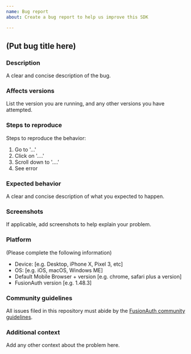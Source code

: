 ```yaml
---
name: Bug report
about: Create a bug report to help us improve this SDK

---
```


## (Put bug title here)

### Description 
A clear and concise description of the bug.

### Affects versions
List the version you are running, and any other versions you have attempted. 

### Steps to reproduce
Steps to reproduce the behavior:
1. Go to '...'
2. Click on '....'
3. Scroll down to '....'
4. See error

### Expected behavior
A clear and concise description of what you expected to happen.

### Screenshots
If applicable, add screenshots to help explain your problem.

### Platform
(Please complete the following information)
 - Device: [e.g. Desktop, iPhone X, Pixel 3, etc]
 - OS: [e.g. iOS, macOS, Windows ME]
 - Default Mobile Browser + version [e.g. chrome, safari plus a version]
 - FusionAuth version [e.g. 1.48.3]

### Community guidelines
All issues filed in this repository must abide by the [FusionAuth community guidelines](https://fusionauth.io/community/forum/topic/1000/code-of-conduct).

### Additional context
Add any other context about the problem here.

